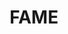 ---
layout: page
title: FAME
nav: true
nav_order: 7
dropdown: true
children: 
    - title: FAME '23
      permalink: /FAME23/
    - title: FAME '22
      permalink: /FAME22/
---
